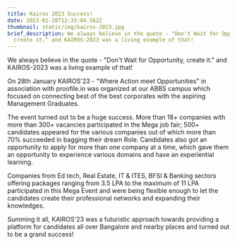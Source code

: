 ```yaml
---
title: Kairos 2023 Success!
date: 2023-01-28T12:33:04.562Z
thumbnail: static/img/kairos-2023.jpg
brief_description: We always believe in the quote - "Don't Wait for Opportunity,
  create it." and KAIROS-2023 was a living example of that!
---
```

We always believe in the quote - "Don't Wait for Opportunity, create it." and KAIROS-2023 was a living example of that!

On 28th January KAIROS'23 - "Where Action meet Opportunities" in association with proofile.in was organized at our ABBS campus which focused on connecting best of the best corporates with the aspiring Management Graduates. 

The event turned out to be a huge success. More than 18+ companies with more than 300+ vacancies participated in the Mega job fair; 500+ candidates appeared for the various companies out of which more than 70% succeeded in bagging their dream Role. Candidates also got an opportunity to apply for more than one company at a time, which gave them an opportunity to experience various domains and have an experiential learning. 

Companies from Ed tech, Real Estate, IT & ITES, BFSI & Banking sectors offering packages ranging from 3.5 LPA to the maximum of 11 LPA participated in this Mega Event and were being flexible enough to let the candidates create their professional networks and expanding their knowledges. 

Summing it all, KAIROS'23 was a futuristic approach towards providing a platform for candidates all over Bangalore and nearby places and turned out to be a grand success!